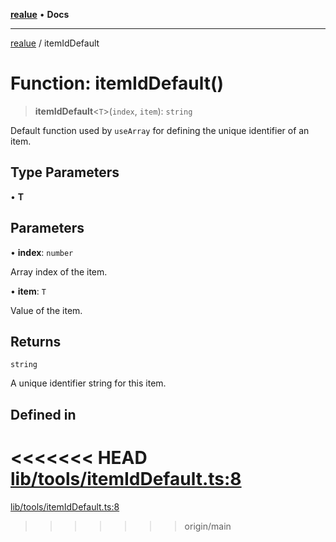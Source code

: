[**realue**](../README.md) • **Docs**

***

[realue](../README.md) / itemIdDefault

# Function: itemIdDefault()

> **itemIdDefault**\<`T`\>(`index`, `item`): `string`

Default function used by `useArray` for defining the unique identifier of an item.

## Type Parameters

• **T**

## Parameters

• **index**: `number`

Array index of the item.

• **item**: `T`

Value of the item.

## Returns

`string`

A unique identifier string for this item.

## Defined in

<<<<<<< HEAD
[lib/tools/itemIdDefault.ts:8](https://github.com/nevoland/realue/blob/cbce77129663d64110c6eeb5270a3b7841e0b453/lib/tools/itemIdDefault.ts#L8)
=======
[lib/tools/itemIdDefault.ts:8](https://github.com/nevoland/realue/blob/90be82ca388547f529d338e720e90d4eeb8b3263/lib/tools/itemIdDefault.ts#L8)
>>>>>>> origin/main
